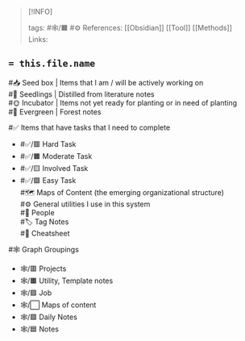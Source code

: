 
> [!INFO]
> 
> tags:  #🕸️/🟧️ #⚙️
> References: [[Obsidian]] [[Tool]] [[Methods]]  
> Links:


## `= this.file.name`

#📥️ Seed box | Items that I am / will be actively working on  
#🌱️ Seedlings | Distilled from literature notes  
#🌞️ Incubator | Items not yet ready for planting or in need of planting  
#🌲️ Evergreen | Forest notes

#✅️ Items that have tasks that I need to complete  
 - #✅️/🟥️ Hard Task  
 - #✅️/🟧️️ Moderate Task  
 - #✅️/🟨️ Involved Task  
 - #✅️/🟩️️ Easy Task  
#🗺️ Maps of Content (the emerging organizational structure)  
#⚙️ General utilities I use in this system  
#👥️ People  
#🏷️ Tag Notes  
#📜️ Cheatsheet

#🕸️ Graph Groupings  
 - 🕸️/🟥️ Projects  
 - 🕸️/🟧️ Utility, Template notes  
 - 🕸️/🟪 Job  
 - 🕸️/⬜ Maps of content  
 - 🕸️/🟩️ Daily Notes  
 - 🕸️/🟦 Notes
